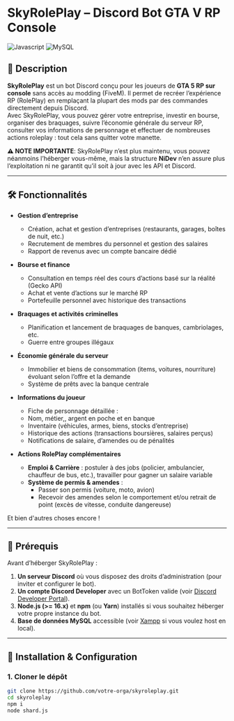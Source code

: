 # SkyRolePlay – Discord Bot GTA V RP Console

![Javascript](https://img.shields.io/badge/Javascript-yellow.svg?style=for-the-badge&logo=javascript&logoColor=white)
![MySQL](https://img.shields.io/badge/mysql-4479A1.svg?style=for-the-badge&logo=mysql&logoColor=white)

## 📖 Description

**SkyRolePlay** est un bot Discord conçu pour les joueurs de **GTA 5 RP sur console** sans accès au modding (FiveM). Il permet de recréer l’expérience RP (RolePlay) en remplaçant la plupart des mods par des commandes directement depuis Discord.  
Avec SkyRolePlay, vous pouvez gérer votre entreprise, investir en bourse, organiser des braquages, suivre l’économie générale du serveur RP, consulter vos informations de personnage et effectuer de nombreuses actions roleplay : tout cela sans quitter votre manette.

**⚠️ NOTE IMPORTANTE**: SkyRolePlay n’est plus maintenu, vous pouvez néanmoins l’héberger vous-même, mais la structure **NiDev** n’en assure plus l’exploitation ni ne garantit qu’il soit à jour avec les API et Discord.

---

## 🛠️ Fonctionnalités

- **Gestion d’entreprise**  
  - Création, achat et gestion d’entreprises (restaurants, garages, boîtes de nuit, etc.)  
  - Recrutement de membres du personnel et gestion des salaires  
  - Rapport de revenus avec un compte bancaire dédié  

- **Bourse et finance**  
  - Consultation en temps réel des cours d’actions basé sur la réalité (Gecko API)  
  - Achat et vente d’actions sur le marché RP  
  - Portefeuille personnel avec historique des transactions   

- **Braquages et activités criminelles**  
  - Planification et lancement de braquages de banques, cambriolages, etc.  
  - Guerre entre groupes illégaux  

- **Économie générale du serveur**  
  - Immobilier et biens de consommation (items, voitures, nourriture) évoluant selon l’offre et la demande  
  - Système de prêts avec la banque centrale

- **Informations du joueur**  
  - Fiche de personnage détaillée :  
  - Nom, métier,, argent en poche et en banque  
  - Inventaire (véhicules, armes, biens, stocks d’entreprise)  
  - Historique des actions (transactions boursières, salaires perçus)  
  - Notifications de salaire, d’amendes ou de pénalités  

- **Actions RolePlay complémentaires**  
  - **Emploi & Carrière** : postuler à des jobs (policier, ambulancier, chauffeur de bus, etc.), travailler pour gagner un salaire variable  
  - **Système de permis & amendes** :  
    - Passer son permis (voiture, moto, avion)  
    - Recevoir des amendes selon le comportement et/ou retrait de point (excès de vitesse, conduite dangereuse)  

Et bien d'autres choses encore !

---

## 🎯 Prérequis

Avant d’héberger SkyRolePlay :

1. **Un serveur Discord** où vous disposez des droits d’administration (pour inviter et configurer le bot).  
2. **Un compte Discord Developer** avec un BotToken valide (voir [Discord Developer Portal](https://discord.com/developers/applications)).  
3. **Node.js (>= 16.x)** et **npm** (ou **Yarn**) installés si vous souhaitez héberger votre propre instance du bot.  
4. **Base de données MySQL** accessible (voir [Xampp](https://www.apachefriends.org/fr/index.html) si vous voulez host en local).

---

## 🚀 Installation & Configuration

### 1. Cloner le dépôt

```bash
git clone https://github.com/votre-orga/skyroleplay.git
cd skyroleplay
npm i
node shard.js
